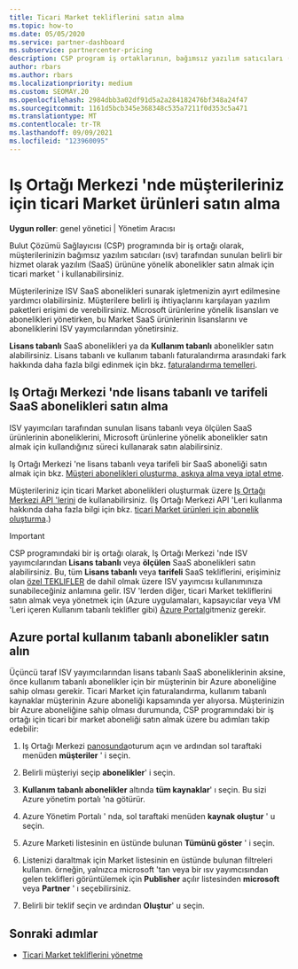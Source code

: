 ```yaml
---
title: Ticari Market tekliflerini satın alma
ms.topic: how-to
ms.date: 05/05/2020
ms.service: partner-dashboard
ms.subservice: partnercenter-pricing
description: CSP program iş ortaklarının, bağımsız yazılım satıcıları (ISV) tarafından sunulan SaaS tekliflerinin müşteri satın alımları oluşturmak için Iş Ortağı Merkezi marketi ' ni nasıl kullanabileceğinizi öğrenin.
author: rbars
ms.author: rbars
ms.localizationpriority: medium
ms.custom: SEOMAY.20
ms.openlocfilehash: 2984dbb3a02df91d5a2a284182476bf348a24f47
ms.sourcegitcommit: 1161d5bcb345e368348c535a7211f0d353c5a471
ms.translationtype: MT
ms.contentlocale: tr-TR
ms.lasthandoff: 09/09/2021
ms.locfileid: "123960095"
---
```

# <a name="purchase-commercial-marketplace-products-for-your-customers-in-partner-center"></a>Iş Ortağı Merkezi 'nde müşterileriniz için ticari Market ürünleri satın alma


**Uygun roller**: genel yönetici | Yönetim Aracısı

Bulut Çözümü Sağlayıcısı (CSP) programında bir iş ortağı olarak, müşterilerinizin bağımsız yazılım satıcıları (ısv) tarafından sunulan belirli bir hizmet olarak yazılım (SaaS) ürününe yönelik abonelikler satın almak için ticari market ' i kullanabilirsiniz.

Müşterilerinize ISV SaaS abonelikleri sunarak işletmenizin ayırt edilmesine yardımcı olabilirsiniz. Müşterilere belirli iş ihtiyaçlarını karşılayan yazılım paketleri erişimi de verebilirsiniz. Microsoft ürünlerine yönelik lisansları ve abonelikleri yönetirken, bu Market SaaS ürünlerinin lisanslarını ve aboneliklerini ISV yayımcılarından yönetirsiniz.

**Lisans tabanlı** SaaS abonelikleri ya da **Kullanım tabanlı** abonelikler satın alabilirsiniz. Lisans tabanlı ve kullanım tabanlı faturalandırma arasındaki fark hakkında daha fazla bilgi edinmek için bkz. [faturalandırma temelleri](billing-basics.md).

## <a name="purchase-license-based-and-metered-saas-subscriptions-in-partner-center"></a>Iş Ortağı Merkezi 'nde lisans tabanlı ve tarifeli SaaS abonelikleri satın alma

ISV yayımcıları tarafından sunulan lisans tabanlı veya ölçülen SaaS ürünlerinin aboneliklerini, Microsoft ürünlerine yönelik abonelikler satın almak için kullandığınız süreci kullanarak satın alabilirsiniz.

Iş Ortağı Merkezi 'ne lisans tabanlı veya tarifeli bir SaaS aboneliği satın almak için bkz. [Müşteri abonelikleri oluşturma, askıya alma veya iptal etme](create-a-new-subscription.md#create-a-new-subscription).

Müşterileriniz için ticari Market abonelikleri oluşturmak üzere [Iş Ortağı Merkezi API 'lerini](/partner-center/develop/) de kullanabilirsiniz. (Iş Ortağı Merkezi API 'Leri kullanma hakkında daha fazla bilgi için bkz. [ticari Market ürünleri için abonelik oluşturma](/partner-center/develop/create-subscription-azure-marketplace-products).)

>[!IMPORTANT]
> CSP programındaki bir iş ortağı olarak, Iş Ortağı Merkezi 'nde ISV yayımcılarından **Lisans tabanlı** veya **ölçülen** SaaS abonelikleri satın alabilirsiniz. Bu, tüm **Lisans tabanlı** veya **tarifeli** SaaS tekliflerini, erişiminiz olan [özel TEKLIFLER](csp-commercial-marketplace-discover.md#learn-about-marketplace-exclusive-offers) de dahil olmak üzere ISV yayımcısı kullanımınıza sunabileceğiniz anlamına gelir. ISV 'lerden diğer, ticari Market tekliflerini satın almak veya yönetmek için (Azure uygulamaları, kapsayıcılar veya VM 'Leri içeren Kullanım tabanlı teklifler gibi) [Azure Portal](https://portal.azure.com/)gitmeniz gerekir.

## <a name="purchase-usage-based-subscriptions-in-the-azure-portal"></a>Azure portal kullanım tabanlı abonelikler satın alın

Üçüncü taraf ISV yayımcılarından lisans tabanlı SaaS aboneliklerinin aksine, önce kullanım tabanlı abonelikler için bir müşterinin bir Azure aboneliğine sahip olması gerekir. Ticari Market için faturalandırma, kullanım tabanlı kaynaklar müşterinin Azure aboneliği kapsamında yer alıyorsa. Müşterinizin bir Azure aboneliğine sahip olması durumunda, CSP programındaki bir iş ortağı için ticari bir market aboneliği satın almak üzere bu adımları takip edebilir:

1. Iş Ortağı Merkezi [panosunda](https://partner.microsoft.com/dashboard)oturum açın ve ardından sol taraftaki menüden **müşteriler** ' i seçin.

2. Belirli müşteriyi seçip **abonelikler**' i seçin.  

3. **Kullanım tabanlı abonelikler** altında **tüm kaynaklar**' ı seçin. Bu sizi Azure yönetim portalı 'na götürür.

4. Azure Yönetim Portalı ' nda, sol taraftaki menüden **kaynak oluştur** ' u seçin.

5. Azure Marketi listesinin en üstünde bulunan **Tümünü göster** ' i seçin.

6. Listenizi daraltmak için Market listesinin en üstünde bulunan filtreleri kullanın. örneğin, yalnızca microsoft 'tan veya bir ısv yayımcısından gelen teklifleri görüntülemek için **Publisher** açılır listesinden **microsoft** veya **Partner** ' ı seçebilirsiniz.

7. Belirli bir teklif seçin ve ardından **Oluştur**' u seçin.

## <a name="next-steps"></a>Sonraki adımlar

- [Ticari Market tekliflerini yönetme](csp-commercial-marketplace-purchase.md)